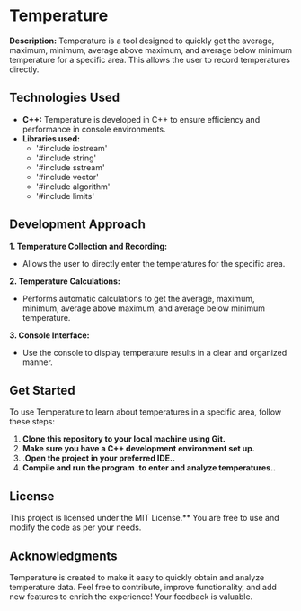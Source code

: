 # Temperature

**Description:**
Temperature is a tool designed to quickly get the average, maximum, minimum, average above maximum, and average below minimum temperature for a specific area. This allows the user to record temperatures directly.

## Technologies Used
- **C++:** Temperature is developed in C++ to ensure efficiency and performance in console environments.
- **Libraries used:**
  - '#include iostream'
  - '#include string'
  - '#include sstream'
  - '#include vector'
  - '#include algorithm'
  - '#include limits'

## Development Approach

**1. Temperature Collection and Recording:**
   - Allows the user to directly enter the temperatures for the specific area.

**2. Temperature Calculations:**
   - Performs automatic calculations to get the average, maximum, minimum, average above maximum, and average below minimum temperature.

**3. Console Interface:**
   - Use the console to display temperature results in a clear and organized manner.

## Get Started
To use Temperature to learn about temperatures in a specific area, follow these steps:

1. **Clone this repository to your local machine using Git.**
2. **Make sure you have a C++ development environment set up.**
3. .**Open the project in your preferred IDE..**
4. **Compile and run the program** .**to enter and analyze temperatures..**

## License
This project is licensed under the MIT License.** You are free to use and modify the code as per your needs.

## Acknowledgments
Temperature is created to make it easy to quickly obtain and analyze temperature data. Feel free to contribute, improve functionality, and add new features to enrich the experience! Your feedback is valuable.
